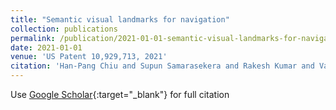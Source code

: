 ```yaml
---
title: "Semantic visual landmarks for navigation"
collection: publications
permalink: /publication/2021-01-01-semantic-visual-landmarks-for-navigation
date: 2021-01-01
venue: 'US Patent 10,929,713, 2021'
citation: 'Han-Pang Chiu and Supun Samarasekera and Rakesh Kumar and Varun Murali &quot;Semantic visual landmarks for navigation.&quot; US Patent 10,929,713, 2021, 2021.'
---
```

Use [Google Scholar](https://scholar.google.com/scholar?q=semantic+visual+landmarks+for+navigation){:target="_blank"} for full citation